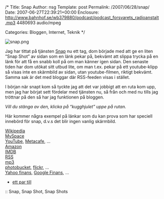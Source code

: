 /*
 Title: Snap
 Author: nsg
 Template: post
 Permalink: /2007/06/28/snap/
 Date: 2007-06-27T22:39:21+00:00
 Enclosure: http://www.bahnhof.se/wb379880/podcast/podcast_forsvarets_radioanstalt.mp3
4480693
audio/mpeg

 Categories: Bloggen, Internet, Teknik
*/
<div class="middle">
  <img src='http://nsg.cc/wp-content/uploads/2007/06/snap.png' alt='snap.png' />
</div>

Jag har tittat på tjänsten [Snap][1] nu ett tag, dom började med att ge en liten &#8220;Snap Shot&#8221; av sidan som en länk pekar på, bekvämt att slippa trycka på en länk för att få en snabb koll på om man känner igen sidan. Den senaste tiden har dom utökat sitt utbud lite, om man t.ex. pekar på ett youtube-klipp så visas inte en skärmbild av sidan, utan youtube-filmen, riktigt bekvämt. Samma sak är det med bloggar där RSS-feeden visas i stället.

I början när snapt kom så tyckte jag att det var jobbigt att en ruta kom upp, men jag har börjat sett fördelar med tjänsten nu, så från och med nu tills jag tröttnar på den så har jag funktionen på bloggen.

*Vill du stänga av den, klicka på &#8220;kugghjulet&#8221; uppe på rutan.*

Här kommer några exempel på länkar som du kan prova som har speciell innebörd för snap, d.v.s det blir ingen vanlig skärmbild.

[Wikipedia][2]  
[MySpace][3]  
[YouTube][4], [Metacafe][5], &#8230;  
[Amazon][6]  
[IMDB][7]  
[RSS][8]  
[mp3][9]  
[photobucket][10], [flickr][11], &#8230;  
[Yahoo finans][12], [Google Finans][13], &#8230;  
+ [ett par till][14]

:: Snap, Snap Shot, Snap Shots

<small></small>

 [1]: http://www.snap.com
 [2]: http://en.wikipedia.org/wiki/Star_Wrek
 [3]: http://www.myspace.com/askaninja
 [4]: http://youtube.com/watch?v=Gp-AnK3DJpE
 [5]: http://www.metacafe.com/watch/391440/robot_chicken_star_trek/
 [6]: http://www.amazon.com/Nokia-N95-Silver-Phone-Unlocked/dp/B000PEOLAG/
 [7]: http://imdb.com/name/nm0424060
 [8]: http://mj.barczyk.se/blog/
 [9]: http://www.bahnhof.se/wb379880/podcast/podcast_forsvarets_radioanstalt.mp3
 [10]: http://i116.photobucket.com/albums/o34/perspexspaceship/
 [11]: http://flickr.com/photos/kayo_iz-source/tags/glass
 [12]: http://finance.yahoo.com/q?s=aapl
 [13]: http://finance.google.com/finance?q=goog
 [14]: http://www.snap.com/about/shots_central.php